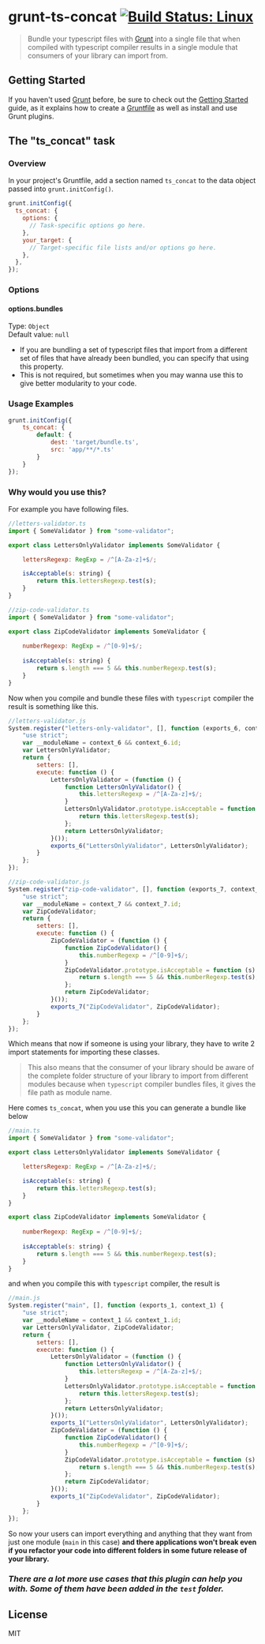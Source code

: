 # grunt-ts-concat [![Build Status: Linux](https://travis-ci.org/abhi922/grunt-ts-concat.svg?branch=master)](https://travis-ci.org/abhi922/grunt-ts-concat)

> Bundle your typescript files with [Grunt](http://gruntjs.com/) into a single file that when compiled with typescript compiler results in a single module that consumers of your library can import from.

## Getting Started

If you haven't used [Grunt](http://gruntjs.com/) before, be sure to check out the [Getting Started](http://gruntjs.com/getting-started) guide, as it explains how to create a [Gruntfile](http://gruntjs.com/sample-gruntfile) as well as install and use Grunt plugins.

## The "ts_concat" task

### Overview
In your project's Gruntfile, add a section named `ts_concat` to the data object passed into `grunt.initConfig()`.

```js
grunt.initConfig({
  ts_concat: {
    options: {
      // Task-specific options go here.
    },
    your_target: {
      // Target-specific file lists and/or options go here.
    },
  },
});
```

### Options

#### options.bundles
Type: `Object`  
Default value: `null`

* If you are bundling a set of typescript files that import from a different set of files that have already been bundled, 
you can specify that using this property.
* This is not required, but sometimes when you may wanna use this to give better modularity to your code.

### Usage Examples

```js
grunt.initConfig({
    ts_concat: {
        default: {
            dest: 'target/bundle.ts',
            src: 'app/**/*.ts'
        }
    }
});
```

### Why would you use this?
For example you have following files.
```js
//letters-validator.ts
import { SomeValidator } from "some-validator";

export class LettersOnlyValidator implements SomeValidator {

    lettersRegexp: RegExp = /^[A-Za-z]+$/;

    isAcceptable(s: string) {
        return this.lettersRegexp.test(s);
    }
}
```

```js
//zip-code-validator.ts
import { SomeValidator } from "some-validator";

export class ZipCodeValidator implements SomeValidator {
    
    numberRegexp: RegExp = /^[0-9]+$/;
    
    isAcceptable(s: string) {
        return s.length === 5 && this.numberRegexp.test(s);
    }
}
```

Now when you compile and bundle these files with ```typescript``` compiler the result is something like this.
```js
//letters-validator.js
System.register("letters-only-validator", [], function (exports_6, context_6) {
    "use strict";
    var __moduleName = context_6 && context_6.id;
    var LettersOnlyValidator;
    return {
        setters: [],
        execute: function () {
            LettersOnlyValidator = (function () {
                function LettersOnlyValidator() {
                    this.lettersRegexp = /^[A-Za-z]+$/;
                }
                LettersOnlyValidator.prototype.isAcceptable = function (s) {
                    return this.lettersRegexp.test(s);
                };
                return LettersOnlyValidator;
            }());
            exports_6("LettersOnlyValidator", LettersOnlyValidator);
        }
    };
});

//zip-code-validator.js
System.register("zip-code-validator", [], function (exports_7, context_7) {
    "use strict";
    var __moduleName = context_7 && context_7.id;
    var ZipCodeValidator;
    return {
        setters: [],
        execute: function () {
            ZipCodeValidator = (function () {
                function ZipCodeValidator() {
                    this.numberRegexp = /^[0-9]+$/;
                }
                ZipCodeValidator.prototype.isAcceptable = function (s) {
                    return s.length === 5 && this.numberRegexp.test(s);
                };
                return ZipCodeValidator;
            }());
            exports_7("ZipCodeValidator", ZipCodeValidator);
        }
    };
});
```

Which means that now if someone is using your library, they have to write 2 import statements for importing these classes.
> This also means that the consumer of your library should be aware of the complete folder structure of your library to import from different modules because when ```typescript``` compiler bundles files, it gives the file path as module name.

Here comes ```ts_concat```, when you use this you can generate a bundle like below
```js
//main.ts
import { SomeValidator } from "some-validator";

export class LettersOnlyValidator implements SomeValidator {

    lettersRegexp: RegExp = /^[A-Za-z]+$/;

    isAcceptable(s: string) {
        return this.lettersRegexp.test(s);
    }
}

export class ZipCodeValidator implements SomeValidator {
    
    numberRegexp: RegExp = /^[0-9]+$/;
    
    isAcceptable(s: string) {
        return s.length === 5 && this.numberRegexp.test(s);
    }
}
```

and when you compile this with ```typescript``` compiler, the result is

```js
//main.js
System.register("main", [], function (exports_1, context_1) {
    "use strict";
    var __moduleName = context_1 && context_1.id;
    var LettersOnlyValidator, ZipCodeValidator;
    return {
        setters: [],
        execute: function () {
            LettersOnlyValidator = (function () {
                function LettersOnlyValidator() {
                    this.lettersRegexp = /^[A-Za-z]+$/;
                }
                LettersOnlyValidator.prototype.isAcceptable = function (s) {
                    return this.lettersRegexp.test(s);
                };
                return LettersOnlyValidator;
            }());
            exports_1("LettersOnlyValidator", LettersOnlyValidator);
            ZipCodeValidator = (function () {
                function ZipCodeValidator() {
                    this.numberRegexp = /^[0-9]+$/;
                }
                ZipCodeValidator.prototype.isAcceptable = function (s) {
                    return s.length === 5 && this.numberRegexp.test(s);
                };
                return ZipCodeValidator;
            }());
            exports_1("ZipCodeValidator", ZipCodeValidator);
        }
    };
});
```

So now your users can import everything and anything that they want from just one module (```main``` in this case) **and there applications won't break even if you refactor your code into different folders in some future release of your library.**

### *There are a lot more use cases that this plugin can help you with. Some of them have been added in the ```test``` folder.*

## License
MIT